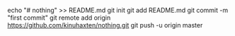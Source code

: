 echo "# nothing" >> README.md
git init
git add README.md
git commit -m "first commit"
git remote add origin https://github.com/kinuhaxten/nothing.git
git push -u origin master
